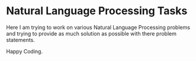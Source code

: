 # Natural Language Processing Tasks

Here I am trying to work on various Natural Language Processing problems and trying to provide as much solution as possible with there problem statements.

Happy Coding.
